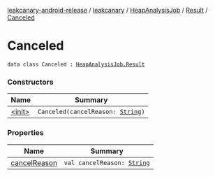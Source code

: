 [leakcanary-android-release](../../../../index.md) / [leakcanary](../../../index.md) / [HeapAnalysisJob](../../index.md) / [Result](../index.md) / [Canceled](./index.md)

# Canceled

`data class Canceled : `[`HeapAnalysisJob.Result`](../index.md)

### Constructors

| Name | Summary |
|---|---|
| [&lt;init&gt;](-init-.md) | `Canceled(cancelReason: `[`String`](https://kotlinlang.org/api/latest/jvm/stdlib/kotlin/-string/index.html)`)` |

### Properties

| Name | Summary |
|---|---|
| [cancelReason](cancel-reason.md) | `val cancelReason: `[`String`](https://kotlinlang.org/api/latest/jvm/stdlib/kotlin/-string/index.html) |
